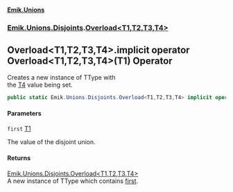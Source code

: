 #### [Emik.Unions](index.md 'index')
### [Emik.Unions.Disjoints](Emik.Unions.Disjoints.md 'Emik.Unions.Disjoints').[Overload&lt;T1,T2,T3,T4&gt;](Overload_T1,T2,T3,T4_.md 'Emik.Unions.Disjoints.Overload<T1,T2,T3,T4>')

## Overload<T1,T2,T3,T4>.implicit operator Overload<T1,T2,T3,T4>(T1) Operator

Creates a new instance of TType with  
the [T4](Overload_T1,T2,T3,T4_.md#Emik.Unions.Disjoints.Overload_T1,T2,T3,T4_.T4 'Emik.Unions.Disjoints.Overload<T1,T2,T3,T4>.T4') value being set.

```csharp
public static Emik.Unions.Disjoints.Overload<T1,T2,T3,T4> implicit operator Overload<T1,T2,T3,T4>(T1 first);
```
#### Parameters

<a name='Emik.Unions.Disjoints.Overload_T1,T2,T3,T4_.op_ImplicitEmik.Unions.Disjoints.Overload_T1,T2,T3,T4_(T1).first'></a>

`first` [T1](Overload_T1,T2,T3,T4_.md#Emik.Unions.Disjoints.Overload_T1,T2,T3,T4_.T1 'Emik.Unions.Disjoints.Overload<T1,T2,T3,T4>.T1')

The value of the disjoint union.

#### Returns
[Emik.Unions.Disjoints.Overload&lt;](Overload_T1,T2,T3,T4_.md 'Emik.Unions.Disjoints.Overload<T1,T2,T3,T4>')[T1](Overload_T1,T2,T3,T4_.md#Emik.Unions.Disjoints.Overload_T1,T2,T3,T4_.T1 'Emik.Unions.Disjoints.Overload<T1,T2,T3,T4>.T1')[,](Overload_T1,T2,T3,T4_.md 'Emik.Unions.Disjoints.Overload<T1,T2,T3,T4>')[T2](Overload_T1,T2,T3,T4_.md#Emik.Unions.Disjoints.Overload_T1,T2,T3,T4_.T2 'Emik.Unions.Disjoints.Overload<T1,T2,T3,T4>.T2')[,](Overload_T1,T2,T3,T4_.md 'Emik.Unions.Disjoints.Overload<T1,T2,T3,T4>')[T3](Overload_T1,T2,T3,T4_.md#Emik.Unions.Disjoints.Overload_T1,T2,T3,T4_.T3 'Emik.Unions.Disjoints.Overload<T1,T2,T3,T4>.T3')[,](Overload_T1,T2,T3,T4_.md 'Emik.Unions.Disjoints.Overload<T1,T2,T3,T4>')[T4](Overload_T1,T2,T3,T4_.md#Emik.Unions.Disjoints.Overload_T1,T2,T3,T4_.T4 'Emik.Unions.Disjoints.Overload<T1,T2,T3,T4>.T4')[&gt;](Overload_T1,T2,T3,T4_.md 'Emik.Unions.Disjoints.Overload<T1,T2,T3,T4>')  
A new instance of TType which contains [first](Overload_T1,T2,T3,T4_.op_Implicit(T1).md#Emik.Unions.Disjoints.Overload_T1,T2,T3,T4_.op_ImplicitEmik.Unions.Disjoints.Overload_T1,T2,T3,T4_(T1).first 'Emik.Unions.Disjoints.Overload<T1,T2,T3,T4>.op_Implicit Emik.Unions.Disjoints.Overload<T1,T2,T3,T4>(T1).first').